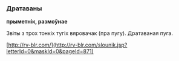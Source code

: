 ### Дратаваны
**прыметнік, размоўнае**

Звіты з трох тонкіх тугіх вяровачак (пра пугу). Дратаваная пуга.

<a rel="author">[http://rv-blr.com/](http://rv-blr.com/slounik.jsp?letterId=0&maskId=0&pageId=871)</a>
